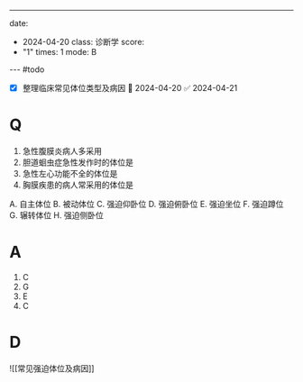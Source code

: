 ---
date:
  - 2024-04-20
class: 诊断学
score:
  - "1"
times: 1
mode: B

--- #todo
- [x] 整理临床常见体位类型及病因 📅 2024-04-20 ✅ 2024-04-21


# Q
1. 急性腹膜炎病人多采用
2. 胆道蛔虫症急性发作时的体位是
3. 急性左心功能不全的体位是
4. 胸膜疾患的病人常采用的体位是

A. 自主体位
B. 被动体位
C. 强迫仰卧位
D. 强迫俯卧位
E. 强迫坐位
F. 强迫蹲位
G. 辗转体位
H. 强迫侧卧位

# A

1. C
2. G
3. E
4. C



# D
![[常见强迫体位及病因]]